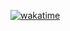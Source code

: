 [![wakatime](https://wakatime.com/badge/user/6e0b2d33-edc6-4fd1-a03c-9c26a5681c2a/project/8f19e347-be54-43e9-8d80-82ed47ce50c3.svg)](https://wakatime.com/badge/user/6e0b2d33-edc6-4fd1-a03c-9c26a5681c2a/project/8f19e347-be54-43e9-8d80-82ed47ce50c3)